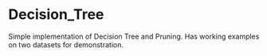 # Decision_Tree
Simple implementation of Decision Tree and Pruning. Has working examples on two datasets for demonstration.
